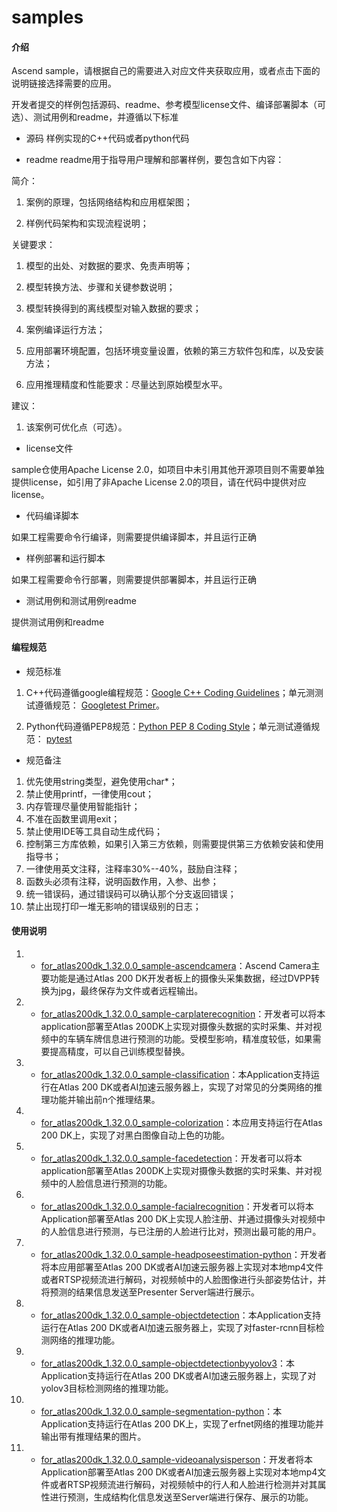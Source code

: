 # samples

#### 介绍
Ascend sample，请根据自己的需要进入对应文件夹获取应用，或者点击下面的说明链接选择需要的应用。

开发者提交的样例包括源码、readme、参考模型license文件、编译部署脚本（可选）、测试用例和readme，并遵循以下标准

- 源码
样例实现的C++代码或者python代码

- readme
readme用于指导用户理解和部署样例，要包含如下内容：

简介：

1. 案例的原理，包括网络结构和应用框架图；

2. 样例代码架构和实现流程说明；

关键要求：

1. 模型的出处、对数据的要求、免责声明等；

2. 模型转换方法、步骤和关键参数说明；

3. 模型转换得到的离线模型对输入数据的要求；

4. 案例编译运行方法；

5. 应用部署环境配置，包括环境变量设置，依赖的第三方软件包和库，以及安装方法；

6. 应用推理精度和性能要求：尽量达到原始模型水平。


建议：

1. 该案例可优化点（可选）。

- license文件

sample仓使用Apache License 2.0，如项目中未引用其他开源项目则不需要单独提供license，如引用了非Apache License 2.0的项目，请在代码中提供对应license。

- 代码编译脚本

如果工程需要命令行编译，则需要提供编译脚本，并且运行正确

- 样例部署和运行脚本

如果工程需要命令行部署，则需要提供部署脚本，并且运行正确

- 测试用例和测试用例readme

提供测试用例和readme



#### 编程规范

- 规范标准	

1. C++代码遵循google编程规范：[Google C++ Coding Guidelines](http://google.github.io/styleguide/cppguide.html)；单元测测试遵循规范： [Googletest Primer](https://github.com/google/googletest/blob/master/googletest/docs/primer.md)。

2. Python代码遵循PEP8规范：[Python PEP 8 Coding Style](https://pep8.org/)；单元测试遵循规范： [pytest](http://www.pytest.org/en/latest/)

- 规范备注	

1. 优先使用string类型，避免使用char*；
2. 禁止使用printf，一律使用cout；
3. 内存管理尽量使用智能指针；
4. 不准在函数里调用exit；
5. 禁止使用IDE等工具自动生成代码；
6. 控制第三方库依赖，如果引入第三方依赖，则需要提供第三方依赖安装和使用指导书；
7. 一律使用英文注释，注释率30%--40%，鼓励自注释；
8. 函数头必须有注释，说明函数作用，入参、出参；
9. 统一错误码，通过错误码可以确认那个分支返回错误；
10. 禁止出现打印一堆无影响的错误级别的日志；

#### 使用说明

1.  - [for_atlas200dk_1.32.0.0_sample-ascendcamera](https://gitee.com/ascend/samples/tree/1.32.0.0/sample-ascendcamera)：Ascend Camera主要功能是通过Atlas 200 DK开发者板上的摄像头采集数据，经过DVPP转换为jpg，最终保存为文件或者远程输出。
2. - [for_atlas200dk_1.32.0.0_sample-carplaterecognition](https://gitee.com/ascend/samples/tree/1.32.0.0/sample-carplaterecognition)：开发者可以将本application部署至Atlas 200DK上实现对摄像头数据的实时采集、并对视频中的车辆车牌信息进行预测的功能。受模型影响，精准度较低，如果需要提高精度，可以自己训练模型替换。
3. - [for_atlas200dk_1.32.0.0_sample-classification](https://gitee.com/ascend/samples/tree/1.32.0.0/sample-classification)：本Application支持运行在Atlas 200 DK或者AI加速云服务器上，实现了对常见的分类网络的推理功能并输出前n个推理结果。
4. - [for_atlas200dk_1.32.0.0_sample-colorization](https://gitee.com/ascend/samples/tree/1.32.0.0/sample-colorization)：本应用支持运行在Atlas 200 DK上，实现了对黑白图像自动上色的功能。
5. - [for_atlas200dk_1.32.0.0_sample-facedetection](https://gitee.com/ascend/samples/tree/1.32.0.0/sample-facedetection)：开发者可以将本application部署至Atlas 200DK上实现对摄像头数据的实时采集、并对视频中的人脸信息进行预测的功能。
6. - [for_atlas200dk_1.32.0.0_sample-facialrecognition](https://gitee.com/ascend/samples/tree/1.32.0.0/sample-facialrecognition)：开发者可以将本Application部署至Atlas 200 DK上实现人脸注册、并通过摄像头对视频中的人脸信息进行预测，与已注册的人脸进行比对，预测出最可能的用户。
7. - [for_atlas200dk_1.32.0.0_sample-headposeestimation-python](https://gitee.com/ascend/samples/tree/1.32.0.0/sample-headposeestimation-python)：开发者将本应用部署至Atlas 200 DK或者AI加速云服务器上实现对本地mp4文件或者RTSP视频流进行解码，对视频帧中的人脸图像进行头部姿势估计，并将预测的结果信息发送至Presenter Server端进行展示。
8. - [for_atlas200dk_1.32.0.0_sample-objectdetection](https://gitee.com/ascend/samples/tree/1.32.0.0/sample-objectdetection)：本Application支持运行在Atlas 200 DK或者AI加速云服务器上，实现了对faster-rcnn目标检测网络的推理功能。
9. - [for_atlas200dk_1.32.0.0_sample-objectdetectionbyyolov3](https://gitee.com/ascend/samples/tree/1.32.0.0/sample-objectdetectionbyyolov3)：本Application支持运行在Atlas 200 DK或者AI加速云服务器上，实现了对yolov3目标检测网络的推理功能。
10. - [for_atlas200dk_1.32.0.0_sample-segmentation-python](https://gitee.com/ascend/samples/tree/1.32.0.0/sample-segmentation-python)：本Application支持运行在Atlas 200 DK上，实现了erfnet网络的推理功能并输出带有推理结果的图片。
11. - [for_atlas200dk_1.32.0.0_sample-videoanalysisperson](https://gitee.com/ascend/samples/tree/1.32.0.0/sample-videoanalysisperson)：开发者将本Application部署至Atlas 200 DK或者AI加速云服务器上实现对本地mp4文件或者RTSP视频流进行解码，对视频帧中的行人和人脸进行检测并对其属性进行预测，生成结构化信息发送至Server端进行保存、展示的功能。





